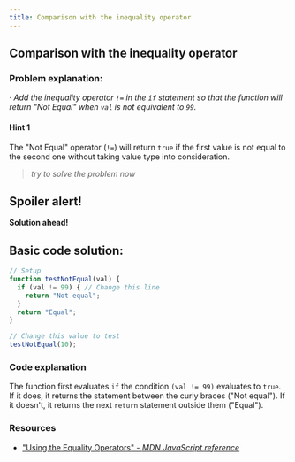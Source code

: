 ```yaml
---
title: Comparison with the inequality operator
---
```

## Comparison with the inequality operator


### Problem explanation:
· _Add the inequality operator `!=` in the `if` statement so that the function will return "Not Equal" when `val` is not equivalent to `99`._

#### Hint 1
The "Not Equal" operator (`!=`) will return `true` if the first value is not equal to the second one without taking value type into consideration.
> _try to solve the problem now_
> 

## Spoiler alert!

**Solution ahead!**

## Basic code solution:

```javascript
// Setup
function testNotEqual(val) {
  if (val != 99) { // Change this line
    return "Not equal";
  }
  return "Equal";
}

// Change this value to test
testNotEqual(10);
```

### Code explanation
The function first evaluates `if` the condition `(val != 99)` evaluates to `true`. If it does, it returns the statement between the curly braces ("Not equal"). If it doesn't, it returns the next `return` statement outside them ("Equal"). 

### Resources

- ["Using the Equality Operators" - *MDN JavaScript reference*](https://developer.mozilla.org/en-US/docs/Web/JavaScript/Reference/Operators/Comparison_Operators#Using_the_Equality_Operators)
<!--stackedit_data:
eyJoaXN0b3J5IjpbLTc3NDIxMDIzMiwtMjAzMDQ3MTkyOSw1ND
I0NzMyNTgsMTc1ODQ4MTkyMl19
-->